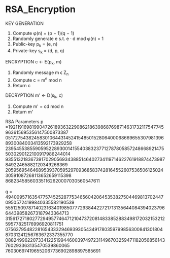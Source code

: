 # RSA_Encryption


KEY GENERATION
1.	Compute φ(n) = (p − 1)(q − 1)
2.	Randomly generate e s.t.    e · d mod φ(n) = 1
3.	Public-key p<sub>k</sub> = (e, n)
4.	Private-key s<sub>k</sub> = (d, p, q)

ENCRYPTION c ← E(p<sub>k</sub>, m)
1.	Randomly message m ϵ Z<sub>n</sub>
2.	Compute c = m<sup>e</sup> mod n
3.	Return c

DECRYPTION m' ← D(s<sub>k</sub>, c) 
1.	Compute m' = cd mod n
2.	Return m'

RSA Parameters
p =1921191698199047261893632290862186398687698714631732117547745963615695356147500873387
0517275438245830106443145241548501528064000686696553079813968930084003413592173929258
2395455385590595228930014155403832377127878058572486689214755030290122100917986244014
9355132183673917029056934388514640273411971462276191887447398784922465882120349268369
2059569546468953937059529709368583742816455260753650612502430591087268113652659115398
868234585603351162620007030560547611
</br> </br>
q = 4940095716354775745252877534656042064535382750446981370244709505724199840335582190539
5551250978714023163401985077729384422721713135644084394023796644398582673187943364713
3156172718027729495774647121047372081483385288349817203215321259577825176996920811751
0756379548228165433329469393054349178035979985630084130180487031241256763672337355770
0882499622073341225199446003974972311496703259471182056856143760293363135470539860065
760306974196552067736902898897585691
